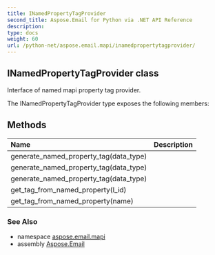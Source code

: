 ```yaml
---
title: INamedPropertyTagProvider
second_title: Aspose.Email for Python via .NET API Reference
description: 
type: docs
weight: 60
url: /python-net/aspose.email.mapi/inamedpropertytagprovider/
---
```


## INamedPropertyTagProvider class

Interface of named mapi property tag provider.

The INamedPropertyTagProvider type exposes the following members:
## Methods
| Name | Description |
| :- | :- |
|generate_named_property_tag(data_type)|  |
|generate_named_property_tag(data_type)|  |
|generate_named_property_tag(data_type)|  |
|get_tag_from_named_property(l_id)|  |
|get_tag_from_named_property(name)|  |

### See Also

* namespace [aspose.email.mapi](/python-net/aspose.email.mapi/)
* assembly [Aspose.Email](/python-net/)

